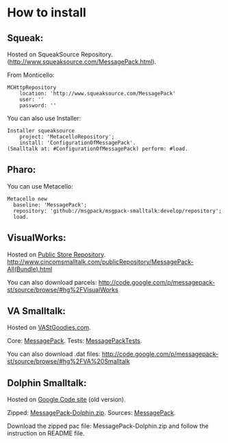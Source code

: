 # How to install

## Squeak:

Hosted on SqueakSource Repository.
(http://www.squeaksource.com/MessagePack.html).

From Monticello:

```smalltalk
MCHttpRepository
    location: 'http://www.squeaksource.com/MessagePack'
    user: ''
    password: ''
```

You can also use Installer:

```smalltalk
Installer squeaksource
    project: 'MetacelloRepository';
    install: 'ConfigurationOfMessagePack'. 
(Smalltalk at: #ConfigurationOfMessagePack) perform: #load.
```

## Pharo:

You can use Metacello:

```smalltalk
Metacello new
  baseline: 'MessagePack';
  repository: 'github://msgpack/msgpack-smalltalk:develop/repository';
  load.
```

## VisualWorks:

Hosted on [Public Store Repository](http://www.cincomsmalltalk.com/CincomSmalltalkWiki/PostgreSQL+Access+Page).
http://www.cincomsmalltalk.com/publicRepository/MessagePack-All(Bundle).html

You can also download parcels:
http://code.google.com/p/messagepack-st/source/browse/#hg%2FVisualWorks

## VA Smalltalk:

Hosted on [VAStGoodies.com](http://vastgoodies.com).

Core: [MessagePack](http://vastgoodies.com/maps/MessagePack).
Tests: [MessagePackTests](http://vastgoodies.com/maps/MessagePack%20Tests).

You can also download .dat files:
http://code.google.com/p/messagepack-st/source/browse/#hg%2FVA%20Smalltalk

## Dolphin Smalltalk:

Hosted on [Google Code site](<http://messagepack-st.googlecode.com>) (old version).

Zipped: [MessagePack-Dolphin.zip](http://messagepack-st.googlecode.com/hg/Dolphin%20Smalltalk/MessagePack-Dolphin.zip).
Sources: [MessagePack](http://code.google.com/p/messagepack-st/source/browse/#hg%2FDolphin%20Smalltalk%2FMessagePack).

Download the zipped pac file: MessagePack-Dolphin.zip and follow the instruction on README file.